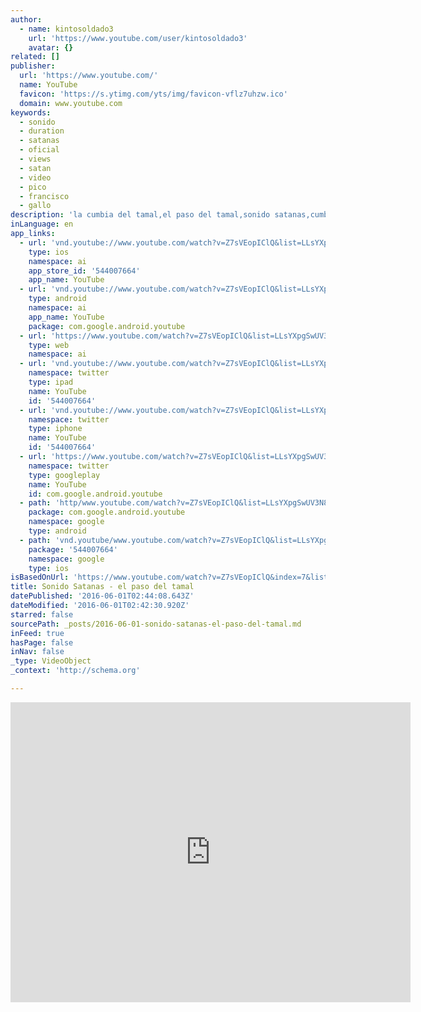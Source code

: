 ```yaml
---
author:
  - name: kintosoldado3
    url: 'https://www.youtube.com/user/kintosoldado3'
    avatar: {}
related: []
publisher:
  url: 'https://www.youtube.com/'
  name: YouTube
  favicon: 'https://s.ytimg.com/yts/img/favicon-vflz7uhzw.ico'
  domain: www.youtube.com
keywords:
  - sonido
  - duration
  - satanas
  - oficial
  - views
  - satan
  - video
  - pico
  - francisco
  - gallo
description: 'la cumbia del tamal,el paso del tamal,sonido satanas,cumbia sonidera,cumbia editada,cumbia colombiana,callejera,kumbiamberos,kumbieros,bailando cumbia'
inLanguage: en
app_links:
  - url: 'vnd.youtube://www.youtube.com/watch?v=Z7sVEopIClQ&list=LLsYXpgSwUV3N8XVfVgPV0rw&index=7&feature=applinks'
    type: ios
    namespace: ai
    app_store_id: '544007664'
    app_name: YouTube
  - url: 'vnd.youtube://www.youtube.com/watch?v=Z7sVEopIClQ&list=LLsYXpgSwUV3N8XVfVgPV0rw&index=7&feature=applinks'
    type: android
    namespace: ai
    app_name: YouTube
    package: com.google.android.youtube
  - url: 'https://www.youtube.com/watch?v=Z7sVEopIClQ&list=LLsYXpgSwUV3N8XVfVgPV0rw&index=7&feature=applinks'
    type: web
    namespace: ai
  - url: 'vnd.youtube://www.youtube.com/watch?v=Z7sVEopIClQ&list=LLsYXpgSwUV3N8XVfVgPV0rw&index=7&feature=applinks'
    namespace: twitter
    type: ipad
    name: YouTube
    id: '544007664'
  - url: 'vnd.youtube://www.youtube.com/watch?v=Z7sVEopIClQ&list=LLsYXpgSwUV3N8XVfVgPV0rw&index=7&feature=applinks'
    namespace: twitter
    type: iphone
    name: YouTube
    id: '544007664'
  - url: 'https://www.youtube.com/watch?v=Z7sVEopIClQ&list=LLsYXpgSwUV3N8XVfVgPV0rw&index=7'
    namespace: twitter
    type: googleplay
    name: YouTube
    id: com.google.android.youtube
  - path: 'http/www.youtube.com/watch?v=Z7sVEopIClQ&list=LLsYXpgSwUV3N8XVfVgPV0rw&index=7'
    package: com.google.android.youtube
    namespace: google
    type: android
  - path: 'vnd.youtube/www.youtube.com/watch?v=Z7sVEopIClQ&list=LLsYXpgSwUV3N8XVfVgPV0rw&index=7'
    package: '544007664'
    namespace: google
    type: ios
isBasedOnUrl: 'https://www.youtube.com/watch?v=Z7sVEopIClQ&index=7&list=LLsYXpgSwUV3N8XVfVgPV0rw'
title: Sonido Satanas - el paso del tamal
datePublished: '2016-06-01T02:44:08.643Z'
dateModified: '2016-06-01T02:42:30.920Z'
starred: false
sourcePath: _posts/2016-06-01-sonido-satanas-el-paso-del-tamal.md
inFeed: true
hasPage: false
inNav: false
_type: VideoObject
_context: 'http://schema.org'

---
```

<iframe src="https://cdn.embedly.com/widgets/media.html?src=https%3A%2F%2Fwww.youtube.com%2Fembed%2FZ7sVEopIClQ%3Ffeature%3Doembed&amp;url=http%3A%2F%2Fwww.youtube.com%2Fwatch%3Fv%3DZ7sVEopIClQ&amp;image=https%3A%2F%2Fi.ytimg.com%2Fvi%2FZ7sVEopIClQ%2Fhqdefault.jpg&amp;key=b7d04c9b404c499eba89ee7072e1c4f7&amp;type=text%2Fhtml&amp;schema=youtube" width="640" height="480" scrolling="no" frameborder="0" allowfullscreen="" style=""></iframe>